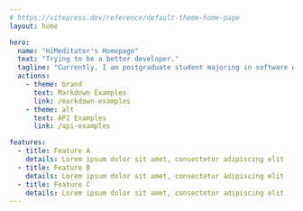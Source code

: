 ```yaml
---
# https://vitepress.dev/reference/default-theme-home-page
layout: home

hero:
  name: "HiMeditator's Homepage"
  text: "Trying to be a better developer."
  tagline: "Currently, I am postgraduate student majoring in software engineering, with interests in software development and large language models."
  actions:
    - theme: brand
      text: Markdown Examples
      link: /markdown-examples
    - theme: alt
      text: API Examples
      link: /api-examples

features:
  - title: Feature A
    details: Lorem ipsum dolor sit amet, consectetur adipiscing elit
  - title: Feature B
    details: Lorem ipsum dolor sit amet, consectetur adipiscing elit
  - title: Feature C
    details: Lorem ipsum dolor sit amet, consectetur adipiscing elit
---
```


